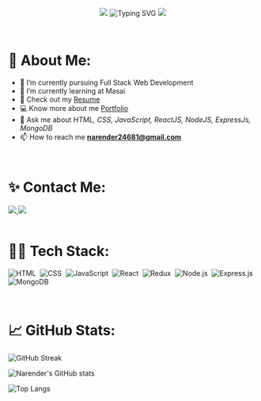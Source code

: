 <p align="center">
    <img src="https://user-images.githubusercontent.com/73097560/115834477-dbab4500-a447-11eb-908a-139a6edaec5c.gif">
    <img src="https://readme-typing-svg.demolab.com?font=Fira+Code&weight=600&size=23&duration=3000&pause=500&color=3CE0F7&vCenter=true&width=600&lines=Hello+%F0%9F%91%8B+Myself+Narender+Chepuri+🙏;An+Aspiring+Full+Stack+Developer+From+India" alt="Typing SVG" />
    <img src="https://user-images.githubusercontent.com/73097560/115834477-dbab4500-a447-11eb-908a-139a6edaec5c.gif">
</p>

<br/>

# 💫 About Me:
- 🔭 I’m currently pursuing Full Stack Web Development
- 🌱 I’m currently learning at Masai
- 📄 Check out my <a href="https://drive.google.com/file/d/1JZkdMscmeM5vQRFoC0Gv97DLTOvN55wC/view?usp=sharing" target="_blank" >Resume</a>
- 💻 Know more about me [Portfolio](https://narender24681.github.io/)
- 💬 Ask me about *HTML, CSS, JavaScript, ReactJS, NodeJS, ExpressJs, MongoDB*
- 📫 How to reach me **narender24681@gmail.com**

<br/>

# ✨ Contact Me:
<a href="https://www.linkedin.com/in/narender-ch-7b4b9024b/" target="_blank">
    <img src="https://img.shields.io/badge/linkedin-%230077B5.svg?&style=for-the-badge&logo=linkedin&logoColor=white" />
</a>
<a href="mailto:narender24681@gmail.com" target="_blank">
    <img src="https://img.shields.io/badge/gmail-%23D14836.svg?&style=for-the-badge&logo=gmail&logoColor=white" />
</a>
    
<br/>
<br/>

# 🧑‍💻 Tech Stack:
![HTML](https://img.shields.io/badge/html5%20-%23E34F26.svg?&style=for-the-badge&logo=html5&logoColor=white)&nbsp;
![CSS](https://img.shields.io/badge/css3%20-%231572B6.svg?&style=for-the-badge&logo=css3&logoColor=white)&nbsp;
![JavaScript](https://img.shields.io/badge/javascript%20-%23323330.svg?&style=for-the-badge&logo=javascript&logoColor=%23F7DF1E)&nbsp;
![React](https://img.shields.io/badge/react%20-%2320232a.svg?&style=for-the-badge&logo=react&logoColor=%2361DAFB)&nbsp;
![Redux](https://img.shields.io/badge/redux-%23593d88.svg?&style=for-the-badge&logo=redux&logoColor=white)&nbsp;
![Node.js](https://img.shields.io/badge/node.js%20-%2343853D.svg?&style=for-the-badge&logo=node.js&logoColor=white)&nbsp;
![Express.js](https://img.shields.io/badge/express.js-%23404d59.svg?style=for-the-badge&logo=express&logoColor=%2361DAFB)
![MongoDB](https://img.shields.io/badge/MongoDB-%234ea94b.svg?&style=for-the-badge&logo=mongodb&logoColor=white)&nbsp;

<br/>

# 📈 GitHub Stats:
![GitHub Streak](https://github-readme-streak-stats.herokuapp.com?user=narender24681&theme=github-dark)

![Narender's GitHub stats](https://github-readme-stats.vercel.app/api?username=narender24681&show_icons=true&theme=transparent)

![Top Langs](https://github-readme-stats.vercel.app/api/top-langs/?username=narender24681&layout=compact&theme=github_dark)

